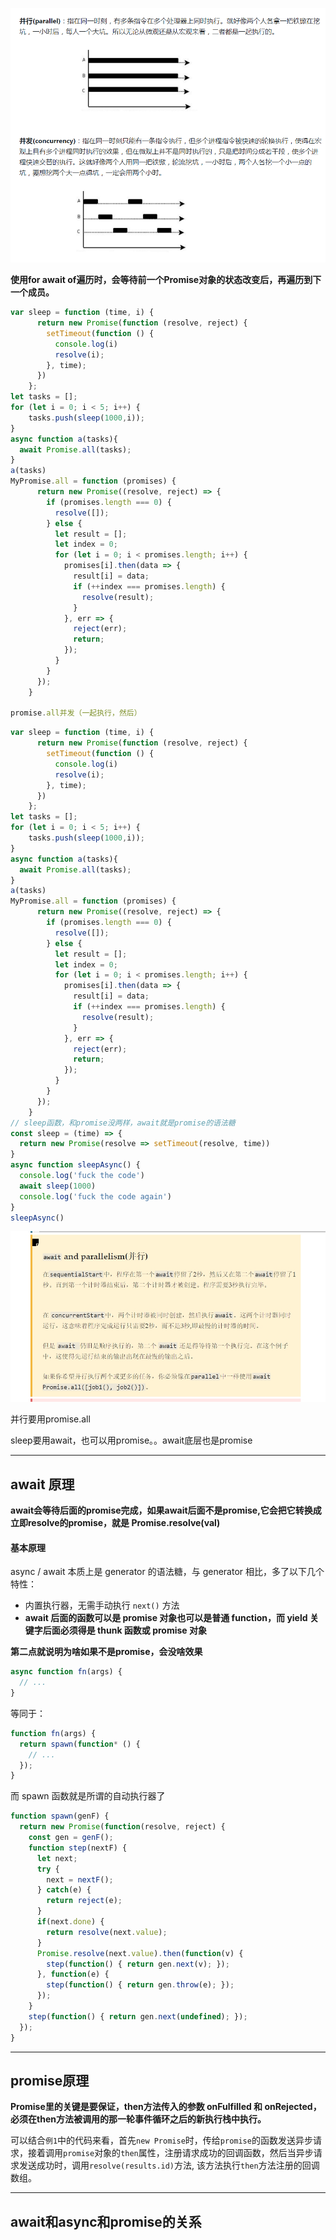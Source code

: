 ![image-20200918110108851](imge/image-20200918110108851.png)

**使用for await of遍历时，会等待前一个Promise对象的状态改变后，再遍历到下一个成员。**

```js
var sleep = function (time, i) {
      return new Promise(function (resolve, reject) {
        setTimeout(function () {
          console.log(i)
          resolve(i);
        }, time);
      })
    };
let tasks = [];
for (let i = 0; i < 5; i++) {
    tasks.push(sleep(1000,i));
}
async function a(tasks){
  await Promise.all(tasks);
}
a(tasks)
MyPromise.all = function (promises) {
      return new Promise((resolve, reject) => {
        if (promises.length === 0) {
          resolve([]);
        } else {
          let result = [];
          let index = 0;
          for (let i = 0; i < promises.length; i++) {
            promises[i].then(data => {
              result[i] = data;
              if (++index === promises.length) {
                resolve(result);
              }
            }, err => {
              reject(err);
              return;
            });
          }
        }
      });
    }

promise.all并发（一起执行，然后）
```

```js
var sleep = function (time, i) {
      return new Promise(function (resolve, reject) {
        setTimeout(function () {
          console.log(i)
          resolve(i);
        }, time);
      })
    };
let tasks = [];
for (let i = 0; i < 5; i++) {
    tasks.push(sleep(1000,i));
}
async function a(tasks){
  await Promise.all(tasks);
}
a(tasks)
MyPromise.all = function (promises) {
      return new Promise((resolve, reject) => {
        if (promises.length === 0) {
          resolve([]);
        } else {
          let result = [];
          let index = 0;
          for (let i = 0; i < promises.length; i++) {
            promises[i].then(data => {
              result[i] = data;
              if (++index === promises.length) {
                resolve(result);
              }
            }, err => {
              reject(err);
              return;
            });
          }
        }
      });
    }
// sleep函数，和promise没两样，await就是promise的语法糖
const sleep = (time) => {
  return new Promise(resolve => setTimeout(resolve, time))
}
async function sleepAsync() {
  console.log('fuck the code')
  await sleep(1000)
  console.log('fuck the code again')
}
sleepAsync()
```

![image-20200918114710722](imge/image-20200918114710722.png)

并行要用promise.all

sleep要用await，也可以用promise。。await底层也是promise

---

## await 原理

**await会等待后面的promise完成，如果await后面不是promise,它会把它转换成立即resolve的promise，就是 Promise.resolve(val)**

#### 基本原理

async / await 本质上是 generator 的语法糖，与 generator 相比，多了以下几个特性：

- 内置执行器，无需手动执行 `next()` 方法
- **await 后面的函数可以是 promise 对象也可以是普通 function，而 yield 关键字后面必须得是 thunk 函数或 promise 对象**

**第二点就说明为啥如果不是promise，会没啥效果**

```js
async function fn(args) {
  // ...
}
```

等同于：

```js
function fn(args) {
  return spawn(function* () {
    // ...
  });
}
```

而 spawn 函数就是所谓的自动执行器了

```js
function spawn(genF) {
  return new Promise(function(resolve, reject) {
    const gen = genF();
    function step(nextF) {
      let next;
      try {
        next = nextF();
      } catch(e) {
        return reject(e);
      }
      if(next.done) {
        return resolve(next.value);
      }
      Promise.resolve(next.value).then(function(v) {
        step(function() { return gen.next(v); });
      }, function(e) {
        step(function() { return gen.throw(e); });
      });
    }
    step(function() { return gen.next(undefined); });
  });
}
```

---

## promise原理

**Promise里的关键是要保证，then方法传入的参数 onFulfilled 和 onRejected，必须在then方法被调用的那一轮事件循环之后的新执行栈中执行。**

可以结合`例1`中的代码来看，首先`new Promise`时，传给`promise`的函数发送异步请求，接着调用`promise`对象的`then`属性，注册请求成功的回调函数，然后当异步请求发送成功时，调用`resolve(results.id)`方法, 该方法执行`then`方法注册的回调数组。



---

## await和async和promise的关系